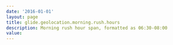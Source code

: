 ```yaml
---
date: '2016-01-01'
layout: page
title: glide.geolocation.morning.rush.hours
description: Morning rush hour span, formatted as 06:30-08:00
value:  
---
```

